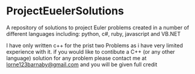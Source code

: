 # ProjectEuelerSolutions
A repository of solutions to project Euler problems created in a number of different languages including: python, c#, ruby, javascript and VB.NET

I have only written c++ for the prist two Problems as i have very limited experience with it. if you would like to contibute a C++ (or any other language) solution for any problem please contact me at lorne123barnaby@gmail.com and you will be given full credit
